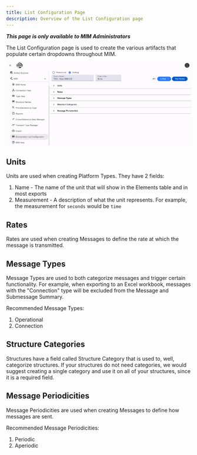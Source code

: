 ```yaml
---
title: List Configuration Page
description: Overview of the List Configuration page
---
```


**_This page is only available to MIM Administrators_**

The List Configuration page is used to create the various artifacts that populate certain dropdowns throughout MIM.

![List Configuration Page](../../../../assets/images/mim/list-config/enum-list-config.png)

## Units

Units are used when creating Platform Types. They have 2 fields:

1. Name - The name of the unit that will show in the Elements table and in most exports
2. Measurement - A description of what the unit represents. For example, the measurement for `seconds` would be `time`

## Rates

Rates are used when creating Messages to define the rate at which the message is transmitted.

## Message Types

Message Types are used to both categorize messages and trigger certain functionality. For example, when exporting to an Excel workbook, messages with the "Connection" type will be excluded from the Message and Submessage Summary.

Recommended Message Types:

1. Operational
2. Connection

## Structure Categories

Structures have a field called Structure Category that is used to, well, categorize structures. If your structures do not need categories, we would suggest creating a single category and use it on all of your structures, since it is a required field.

## Message Periodicities

Message Periodicities are used when creating Messages to define how messages are sent.

Recommended Message Periodicities:

1. Periodic
2. Aperiodic
